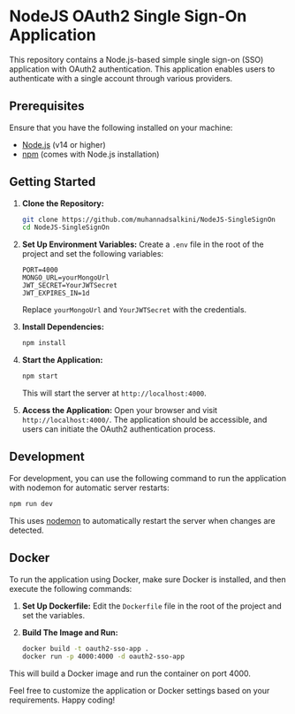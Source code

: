 # NodeJS OAuth2 Single Sign-On Application

This repository contains a Node.js-based simple single sign-on (SSO) application with OAuth2 authentication. This application enables users to authenticate with a single account through various providers.

## Prerequisites
Ensure that you have the following installed on your machine:

- [Node.js](https://nodejs.org/) (v14 or higher)
- [npm](https://www.npmjs.com/) (comes with Node.js installation)

## Getting Started

1. **Clone the Repository:**
   ```bash
   git clone https://github.com/muhannadsalkini/NodeJS-SingleSignOn
   cd NodeJS-SingleSignOn
   ```

2. **Set Up Environment Variables:**
   Create a `.env` file in the root of the project and set the following variables:

   ```env
   PORT=4000
   MONGO_URL=yourMongoUrl
   JWT_SECRET=YourJWTSecret
   JWT_EXPIRES_IN=1d
   ```

   Replace `yourMongoUrl` and `YourJWTSecret` with the credentials.

3. **Install Dependencies:**
   ```bash
   npm install
   ```

4. **Start the Application:**
   ```bash
   npm start
   ```
   This will start the server at `http://localhost:4000`.

5. **Access the Application:**
   Open your browser and visit `http://localhost:4000/`. The application should be accessible, and users can initiate the OAuth2 authentication process.

## Development

For development, you can use the following command to run the application with nodemon for automatic server restarts:

```bash
npm run dev
```
This uses [nodemon](https://nodemon.io/) to automatically restart the server when changes are detected.

## Docker

To run the application using Docker, make sure Docker is installed, and then execute the following commands:

1. **Set Up Dockerfile:**
   Edit the `Dockerfile` file in the root of the project and set the variables.


2. **Build The Image and Run:**
   ```bash
   docker build -t oauth2-sso-app .
   docker run -p 4000:4000 -d oauth2-sso-app
   ```

This will build a Docker image and run the container on port 4000.

Feel free to customize the application or Docker settings based on your requirements. Happy coding!
